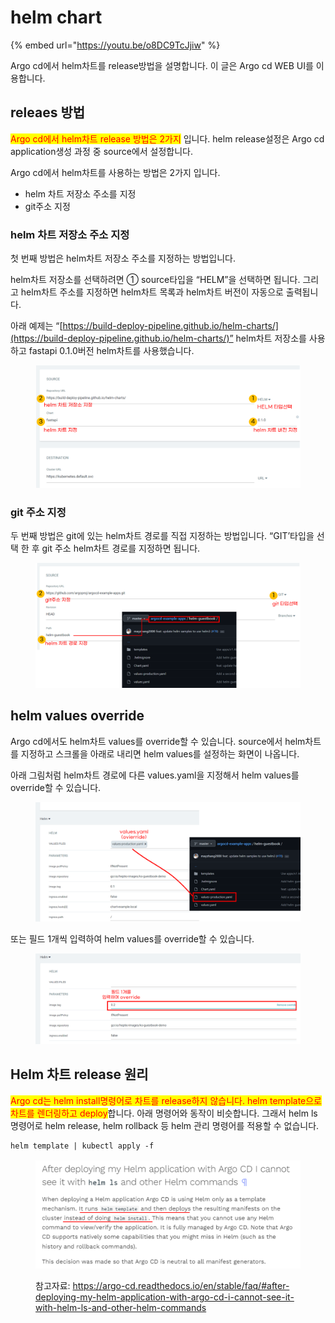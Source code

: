 # helm chart

{% embed url="https://youtu.be/o8DC9TcJjiw" %}

Argo cd에서 helm차트를 release방법을 설명합니다. 이 글은 Argo cd WEB UI를 이용합니다.



## releaes 방법

<mark style="color:red;">Argo cd에서 helm차트 release 방법은 2가지</mark> 입니다. helm release설정은 Argo cd application생성 과정 중 source에서 설정합니다.



Argo cd에서 helm차트를 사용하는 방법은 2가지 입니다.

* helm 차트 저장소 주소를 지정
* git주소 지정



### helm 차트 저장소 주소 지정

첫 번째 방법은 helm차트 저장소 주소를 지정하는 방법입니다.



helm차트 저장소를 선택하려면 ① source타입을 “HELM”을 선택하면 됩니다. 그리고 helm차트 주소를 지정하면 helm차트 목록과 helm차트 버전이 자동으로 출력됩니다.



아래 예제는 “[https://build-deploy-pipeline.github.io/helm-charts/](https://build-deploy-pipeline.github.io/helm-charts/)” helm차트 저장소를 사용하고 fastapi 0.1.0버전 helm차트를 사용했습니다.

<figure><img src="../.gitbook/assets/image (7).png" alt=""><figcaption></figcaption></figure>



### git 주소 지정

두 번째 방법은 git에 있는 helm차트 경로를 직접 지정하는 방법입니다. “GIT’타입을 선택 한 후 git 주소 helm차트 경로를 지정하면 됩니다.

<figure><img src="../.gitbook/assets/image (8).png" alt=""><figcaption></figcaption></figure>





## helm values override

Argo cd에서도 helm차트 values를 override할 수 있습니다. source에서 helm차트를 지정하고 스크롤을 아래로 내리면 helm values를 설정하는 화면이 나옵니다.



아래 그림처럼 helm차트 경로에 다른 values.yaml을 지정해서 helm values를 override할 수 있습니다.

<figure><img src="../.gitbook/assets/image (9).png" alt=""><figcaption></figcaption></figure>



또는 필드 1개씩 입력하여 helm values를 override할 수 있습니다.

<figure><img src="../.gitbook/assets/image (4).png" alt=""><figcaption></figcaption></figure>



## Helm 차트 release 원리

<mark style="color:red;">Argo cd는 helm install명령어로 차트를 release하지 않습니다. helm template으로 차트를 렌더링하고 deploy</mark>합니다. 아래 명령어와 동작이 비슷합니다. 그래서 helm ls 명령어로 helm release, helm rollback 등 helm 관리 명령어를 적용할 수 없습니다.

```
helm template | kubectl apply -f
```

<figure><img src="../.gitbook/assets/image (5).png" alt=""><figcaption><p>참고자료: <a href="https://argo-cd.readthedocs.io/en/stable/faq/#after-deploying-my-helm-application-with-argo-cd-i-cannot-see-it-with-helm-ls-and-other-helm-commands">https://argo-cd.readthedocs.io/en/stable/faq/#after-deploying-my-helm-application-with-argo-cd-i-cannot-see-it-with-helm-ls-and-other-helm-commands</a></p></figcaption></figure>
